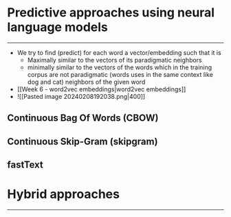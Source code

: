 


# Predictive approaches using neural language models
---

* We try to find (predict) for each word a vector/embedding such that it is
	* Maximally similar to the vectors of its paradigmatic neighbors
	* minimally similar to the vectors of the words which in the training corpus are not paradigmatic (words uses in the same context like dog and cat) neighbors of the given word
* [[Week 6 - word2vec embeddings|word2vec embeddings]]
* ![[Pasted image 20240208192038.png|400]]

## Continuous Bag Of Words (CBOW)



## Continuous Skip-Gram (skipgram)


## fastText




# Hybrid approaches
---